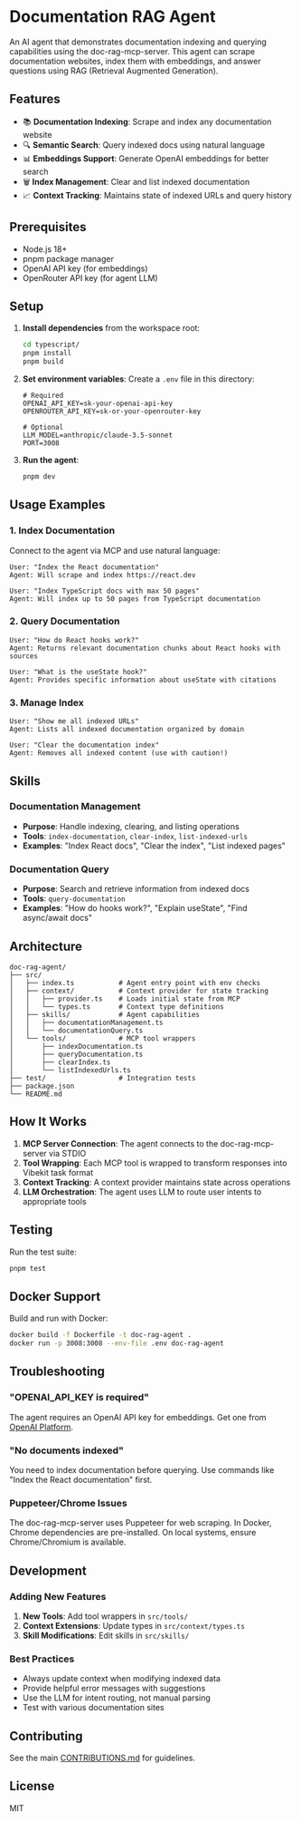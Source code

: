 # Documentation RAG Agent

An AI agent that demonstrates documentation indexing and querying capabilities using the doc-rag-mcp-server. This agent can scrape documentation websites, index them with embeddings, and answer questions using RAG (Retrieval Augmented Generation).

## Features

- 📚 **Documentation Indexing**: Scrape and index any documentation website
- 🔍 **Semantic Search**: Query indexed docs using natural language
- 📊 **Embeddings Support**: Generate OpenAI embeddings for better search
- 🗑️ **Index Management**: Clear and list indexed documentation
- 📈 **Context Tracking**: Maintains state of indexed URLs and query history

## Prerequisites

- Node.js 18+
- pnpm package manager
- OpenAI API key (for embeddings)
- OpenRouter API key (for agent LLM)

## Setup

1. **Install dependencies** from the workspace root:
   ```bash
   cd typescript/
   pnpm install
   pnpm build
   ```

2. **Set environment variables**:
   Create a `.env` file in this directory:
   ```env
   # Required
   OPENAI_API_KEY=sk-your-openai-api-key
   OPENROUTER_API_KEY=sk-or-your-openrouter-key
   
   # Optional
   LLM_MODEL=anthropic/claude-3.5-sonnet
   PORT=3008
   ```

3. **Run the agent**:
   ```bash
   pnpm dev
   ```

## Usage Examples

### 1. Index Documentation

Connect to the agent via MCP and use natural language:

```
User: "Index the React documentation"
Agent: Will scrape and index https://react.dev

User: "Index TypeScript docs with max 50 pages"
Agent: Will index up to 50 pages from TypeScript documentation
```

### 2. Query Documentation

```
User: "How do React hooks work?"
Agent: Returns relevant documentation chunks about React hooks with sources

User: "What is the useState hook?"
Agent: Provides specific information about useState with citations
```

### 3. Manage Index

```
User: "Show me all indexed URLs"
Agent: Lists all indexed documentation organized by domain

User: "Clear the documentation index"
Agent: Removes all indexed content (use with caution!)
```

## Skills

### Documentation Management
- **Purpose**: Handle indexing, clearing, and listing operations
- **Tools**: `index-documentation`, `clear-index`, `list-indexed-urls`
- **Examples**: "Index React docs", "Clear the index", "List indexed pages"

### Documentation Query
- **Purpose**: Search and retrieve information from indexed docs
- **Tools**: `query-documentation`
- **Examples**: "How do hooks work?", "Explain useState", "Find async/await docs"

## Architecture

```
doc-rag-agent/
├── src/
│   ├── index.ts           # Agent entry point with env checks
│   ├── context/           # Context provider for state tracking
│   │   ├── provider.ts    # Loads initial state from MCP
│   │   └── types.ts       # Context type definitions
│   ├── skills/            # Agent capabilities
│   │   ├── documentationManagement.ts
│   │   └── documentationQuery.ts
│   └── tools/             # MCP tool wrappers
│       ├── indexDocumentation.ts
│       ├── queryDocumentation.ts
│       ├── clearIndex.ts
│       └── listIndexedUrls.ts
├── test/                  # Integration tests
├── package.json
└── README.md
```

## How It Works

1. **MCP Server Connection**: The agent connects to the doc-rag-mcp-server via STDIO
2. **Tool Wrapping**: Each MCP tool is wrapped to transform responses into Vibekit task format
3. **Context Tracking**: A context provider maintains state across operations
4. **LLM Orchestration**: The agent uses LLM to route user intents to appropriate tools

## Testing

Run the test suite:
```bash
pnpm test
```

## Docker Support

Build and run with Docker:
```bash
docker build -f Dockerfile -t doc-rag-agent .
docker run -p 3008:3008 --env-file .env doc-rag-agent
```

## Troubleshooting

### "OPENAI_API_KEY is required"
The agent requires an OpenAI API key for embeddings. Get one from [OpenAI Platform](https://platform.openai.com/api-keys).

### "No documents indexed"
You need to index documentation before querying. Use commands like "Index the React documentation" first.

### Puppeteer/Chrome Issues
The doc-rag-mcp-server uses Puppeteer for web scraping. In Docker, Chrome dependencies are pre-installed. On local systems, ensure Chrome/Chromium is available.

## Development

### Adding New Features

1. **New Tools**: Add tool wrappers in `src/tools/`
2. **Context Extensions**: Update types in `src/context/types.ts`
3. **Skill Modifications**: Edit skills in `src/skills/`

### Best Practices

- Always update context when modifying indexed data
- Provide helpful error messages with suggestions
- Use the LLM for intent routing, not manual parsing
- Test with various documentation sites

## Contributing

See the main [CONTRIBUTIONS.md](../../CONTRIBUTIONS.md) for guidelines.

## License

MIT 